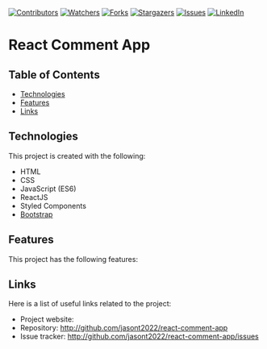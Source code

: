 <!-- Project Shields -->
<!--
*** Using markdown "reference style" links for readability.
*** Reference links are enclosed in brackets [ ] instead of parentheses ( ).
*** See the bottom of this document for the declaration of the reference variables
-->
[![Contributors][contributors-shield]][contributors-url]
[![Watchers][watchers-shield]][watchers-url]
[![Forks][forks-shield]][forks-url]
[![Stargazers][stars-shield]][stars-url]
[![Issues][issues-shield]][issues-url]
[![LinkedIn][linkedin-shield]][linkedin-url]

# React Comment App

## Table of Contents
* [Technologies](#technologies)
* [Features](#features)
* [Links](#links)

## Technologies
This project is created with the following:
* HTML
* CSS
* JavaScript (ES6)
* ReactJS
* Styled Components
* [Bootstrap](https://getbootstrap.com/)

## Features
This project has the following features:

## Links
Here is a list of useful links related to the project:
* Project website: 
* Repository: http://github.com/jasont2022/react-comment-app
* Issue tracker: http://github.com/jasont2022/react-comment-app/issues

<!-- Links -->
[contributors-shield]: https://img.shields.io/github/contributors/jasont2022/react-comment-app.svg?color=brightgreen&style=flat-square
[contributors-url]: https://github.com/jasont2022/react-comment-app/graphs/contributors
[watchers-shield]: https://img.shields.io/github/watchers/jasont2022/react-comment-app?style=flat-square
[watchers-url]: https://github.com/jasont2022/react-comment-app/watchers
[forks-shield]: https://img.shields.io/github/forks/jasont2022/react-comment-app.svg?style=flat-square
[forks-url]: https://github.com/jasont2022/react-comment-app/network/members
[stars-shield]: https://img.shields.io/github/stars/jasont2022/react-comment-app.svg?style=flat-square
[stars-url]: https://github.com/jasont2022/react-comment-app/stargazers
[issues-shield]: https://img.shields.io/github/issues/jasont2022/react-comment-app?color=success&style=flat-square
[issues-url]: https://github.com/jasont2022/react-comment-app/issues
[linkedin-shield]: https://img.shields.io/badge/-LinkedIn-black.svg?style=flat-square&logo=linkedin&colorB=555
[linkedin-url]: https://linkedin.com/in/jasontran2022

